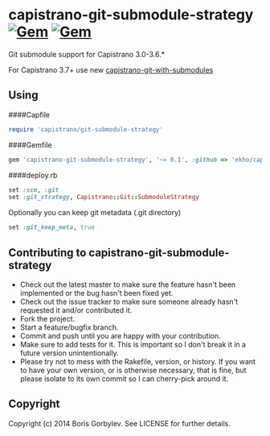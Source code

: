 # capistrano-git-submodule-strategy [![Gem](https://img.shields.io/gem/v/capistrano-git-submodule-strategy.svg?maxAge=2592000)](https://rubygems.org/gems/capistrano-git-submodule-strategy) [![Gem](https://img.shields.io/gem/dt/capistrano-git-submodule-strategy.svg?maxAge=2592000)](https://rubygems.org/gems/capistrano-git-submodule-strategy)

Git submodule support for Capistrano 3.0-3.6.*

For Capistrano 3.7+ use new [capistrano-git-with-submodules](https://github.com/ekho/capistrano-git-with-submodules)


## Using

####Capfile
```ruby
require 'capistrano/git-submodule-strategy'
```

####Gemfile
```ruby
gem 'capistrano-git-submodule-strategy', '~> 0.1', :github => 'ekho/capistrano-git-submodule-strategy'
```

####deploy.rb
```ruby
set :scm, :git
set :git_strategy, Capistrano::Git::SubmoduleStrategy
```
Optionally you can keep git metadata (.git directory)
```ruby
set :git_keep_meta, true
```

## Contributing to capistrano-git-submodule-strategy
 
* Check out the latest master to make sure the feature hasn't been implemented or the bug hasn't been fixed yet.
* Check out the issue tracker to make sure someone already hasn't requested it and/or contributed it.
* Fork the project.
* Start a feature/bugfix branch.
* Commit and push until you are happy with your contribution.
* Make sure to add tests for it. This is important so I don't break it in a future version unintentionally.
* Please try not to mess with the Rakefile, version, or history. If you want to have your own version, or is otherwise necessary, that is fine, but please isolate to its own commit so I can cherry-pick around it.

## Copyright

Copyright (c) 2014 Boris Gorbylev. See LICENSE for further details.
